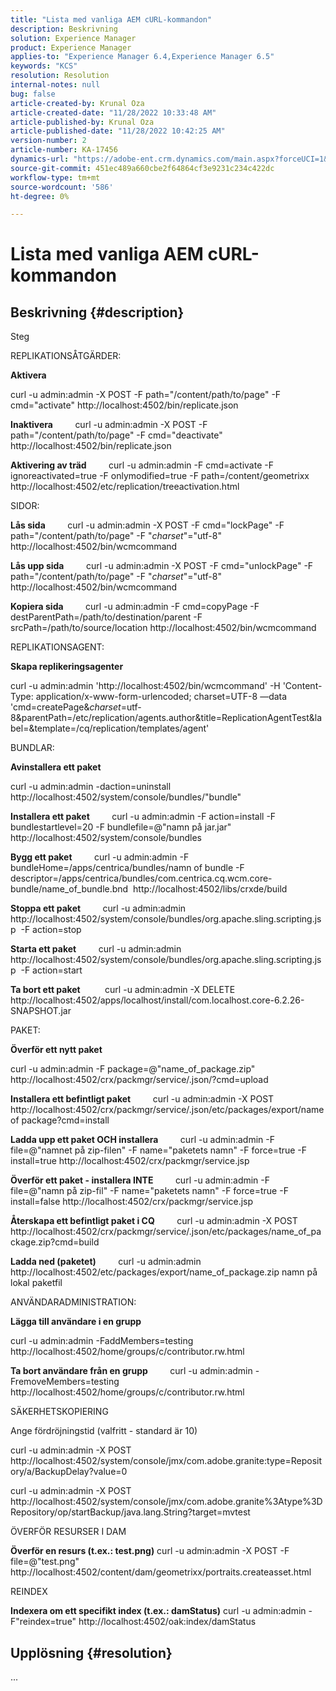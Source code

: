```yaml
---
title: "Lista med vanliga AEM cURL-kommandon"
description: Beskrivning
solution: Experience Manager
product: Experience Manager
applies-to: "Experience Manager 6.4,Experience Manager 6.5"
keywords: "KCS"
resolution: Resolution
internal-notes: null
bug: false
article-created-by: Krunal Oza
article-created-date: "11/28/2022 10:33:48 AM"
article-published-by: Krunal Oza
article-published-date: "11/28/2022 10:42:25 AM"
version-number: 2
article-number: KA-17456
dynamics-url: "https://adobe-ent.crm.dynamics.com/main.aspx?forceUCI=1&pagetype=entityrecord&etn=knowledgearticle&id=e32c0f20-086f-ed11-9561-6045bd006079"
source-git-commit: 451ec489a660cbe2f64864cf3e9231c234c422dc
workflow-type: tm+mt
source-wordcount: '586'
ht-degree: 0%

---
```


# Lista med vanliga AEM cURL-kommandon

## Beskrivning {#description}


Steg

REPLIKATIONSÅTGÄRDER:

<b>Aktivera</b>

curl -u admin:admin -X POST -F path=&quot;/content/path/to/page&quot; -F cmd=&quot;activate&quot; http://localhost:4502/bin/replicate.json

<b>Inaktivera</b>
        curl -u admin:admin -X POST -F path=&quot;/content/path/to/page&quot; -F cmd=&quot;deactivate&quot; http://localhost:4502/bin/replicate.json

<b>Aktivering av träd</b>
        curl -u admin:admin -F cmd=activate -F ignoreactivated=true -F onlymodified=true -F path=/content/geometrixx http://localhost:4502/etc/replication/treeactivation.html

SIDOR:

<b>Lås sida</b>
        curl -u admin:admin -X POST -F cmd=&quot;lockPage&quot; -F path=&quot;/content/path/to/page&quot; -F &quot;_charset_&quot;=&quot;utf-8&quot; http://localhost:4502/bin/wcmcommand

<b>Lås upp sida</b>
        curl -u admin:admin -X POST -F cmd=&quot;unlockPage&quot; -F path=&quot;/content/path/to/page&quot; -F &quot;_charset_&quot;=&quot;utf-8&quot; http://localhost:4502/bin/wcmcommand

<b>Kopiera sida</b>
        curl -u admin:admin -F cmd=copyPage -F destParentPath=/path/to/destination/parent -F srcPath=/path/to/source/location http://localhost:4502/bin/wcmcommand

REPLIKATIONSAGENT:

<b>Skapa replikeringsagenter</b>

curl -u admin:admin &#39;http://localhost:4502/bin/wcmcommand&#39; -H &#39;Content-Type: application/x-www-form-urlencoded; charset=UTF-8 —data &#39;cmd=createPage&amp;_charset_=utf-8&amp;parentPath=/etc/replication/agents.author&amp;title=ReplicationAgentTest&amp;label=&amp;template=/cq/replication/templates/agent&#39;

BUNDLAR:

<b>Avinstallera ett paket</b>

curl -u admin:admin -daction=uninstall http://localhost:4502/system/console/bundles/&quot;bundle&quot;

<b>Installera ett paket</b>
        curl -u admin:admin -F action=install -F bundlestartlevel=20 -F bundlefile=@&quot;namn på jar.jar&quot; http://localhost:4502/system/console/bundles

<b>Bygg ett paket</b>
        curl -u admin:admin -F bundleHome=/apps/centrica/bundles/namn of bundle -F descriptor=/apps/centrica/bundles/com.centrica.cq.wcm.core-bundle/name_of_bundle.bnd  http://localhost:4502/libs/crxde/build

<b>Stoppa ett paket</b>
        curl -u admin:admin http://localhost:4502/system/console/bundles/org.apache.sling.scripting.jsp  -F action=stop

<b>Starta ett paket</b>
        curl -u admin:admin http://localhost:4502/system/console/bundles/org.apache.sling.scripting.jsp  -F action=start

<b>Ta bort ett paket</b>
         curl -u admin:admin -X DELETE http://localhost:4502/apps/localhost/install/com.localhost.core-6.2.26-SNAPSHOT.jar

PAKET:

<b>Överför ett nytt paket</b>

curl -u admin:admin -F package=@&quot;name_of_package.zip&quot; http://localhost:4502/crx/packmgr/service/.json/?cmd=upload

<b>Installera ett befintligt paket</b>
        curl -u admin:admin -X POST http://localhost:4502/crx/packmgr/service/.json/etc/packages/export/name of package?cmd=install

<b>Ladda upp ett paket OCH installera</b>
        curl -u admin:admin -F file=@&quot;namnet på zip-filen&quot; -F name=&quot;paketets namn&quot; -F force=true -F install=true http://localhost:4502/crx/packmgr/service.jsp

<b>Överför ett paket - installera INTE</b>
        curl -u admin:admin -F file=@&quot;namn på zip-fil&quot; -F name=&quot;paketets namn&quot; -F force=true -F install=false http://localhost:4502/crx/packmgr/service.jsp

<b>Återskapa ett befintligt paket i CQ</b>
        curl -u admin:admin -X POST http://localhost:4502/crx/packmgr/service/.json/etc/packages/name_of_package.zip?cmd=build

<b>Ladda ned (paketet)</b>
        curl -u admin:admin http://localhost:4502/etc/packages/export/name_of_package.zip namn på lokal paketfil

ANVÄNDARADMINISTRATION:

<b>Lägga till användare i en grupp</b>

curl -u admin:admin -FaddMembers=testing http://localhost:4502/home/groups/c/contributor.rw.html

<b>Ta bort användare från en grupp</b>
        curl -u admin:admin -FremoveMembers=testing http://localhost:4502/home/groups/c/contributor.rw.html

SÄKERHETSKOPIERING

Ange fördröjningstid (valfritt - standard är 10)

curl -u admin:admin -X POST http://localhost:4502/system/console/jmx/com.adobe.granite:type=Repository/a/BackupDelay?value=0

curl -u admin:admin -X POST http://localhost:4502/system/console/jmx/com.adobe.granite%3Atype%3DRepository/op/startBackup/java.lang.String?target=mvtest

ÖVERFÖR RESURSER I DAM

<b>Överför en resurs (t.ex.: test.png)</b>
curl -u admin:admin -X POST -F file=@&quot;test.png&quot; http://localhost:4502/content/dam/geometrixx/portraits.createasset.html

REINDEX

<b>Indexera om ett specifikt index (t.ex.: damStatus)</b>
curl -u admin:admin -F&quot;reindex=true&quot; http://localhost:4502/oak:index/damStatus


## Upplösning {#resolution}


...
